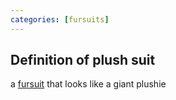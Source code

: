 ```yaml
---
categories: [fursuits]
---
```


## Definition of plush suit

a [fursuit](./fursuit) that looks like a giant plushie
